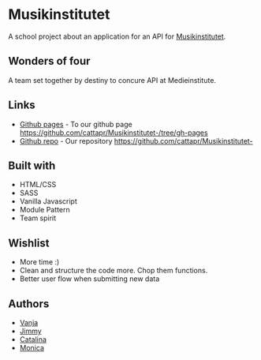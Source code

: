 # Musikinstitutet
A school project about an application for an API for [Musikinstitutet](https://folksa.ga/). 

## Wonders of four
A team set together by destiny to concure API at Medieinstitute.

## Links
* [Github pages](#) - To our github page https://github.com/cattapr/Musikinstitutet-/tree/gh-pages
* [Github repo](#) - Our repository https://github.com/cattapr/Musikinstitutet-

## Built with
* HTML/CSS
* SASS
* Vanilla Javascript
* Module Pattern
* Team spirit

## Wishlist
* More time :)
* Clean and structure the code more. Chop them functions.
* Better user flow when submitting new data

## Authors
* [Vanja](https://github.com/vanjaivanovic)
* [Jimmy](https://github.com/wongprom)
* [Catalina](https://github.com/cattapr)
* [Monica](https://github.com/Monkitron)
